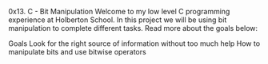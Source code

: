 0x13. C - Bit Manipulation
Welcome to my low level C programming experience at Holberton School. In this project we will be using bit manipulation to complete different tasks. Read more about the goals below:

Goals
Look for the right source of information without too much help
How to manipulate bits and use bitwise operators
